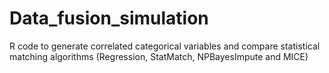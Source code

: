 # Data_fusion_simulation
R code to generate correlated categorical variables and compare statistical matching algorithms (Regression, StatMatch, NPBayesImpute and MICE)
